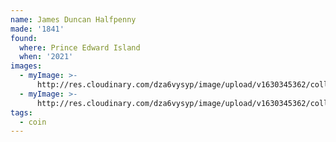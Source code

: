 ```yaml
---
name: James Duncan Halfpenny
made: '1841'
found:
  where: Prince Edward Island
  when: '2021'
images:
  - myImage: >-
      http://res.cloudinary.com/dza6vysyp/image/upload/v1630345362/collection/coins/james-duncan-half-penny/6545BE98-16BA-46AE-AF2C-951D8CDD6D9B_1_105_c_adobespark_e5u6mu.png
  - myImage: >-
      http://res.cloudinary.com/dza6vysyp/image/upload/v1630345362/collection/coins/james-duncan-half-penny/664E8C2A-F9A8-4168-9B87-934B115B11B0_1_105_c_adobespark_f8e1o2.png
tags:
  - coin
---
```


